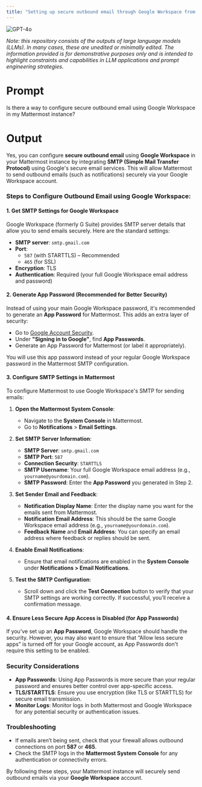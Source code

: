 ```yaml
---
title: "Setting up secure outbound email through Google Workspace from Mattermost"
---
```

![GPT-4o](https://img.shields.io/badge/GPT--4o-3333FF?style=for-the-badge&logo=openai&logoColor=white)



*Note: this repository consists of the outputs of large language models (LLMs). In many cases, these are unedited or minimally edited. The information provided is for demonstrative purposes only and is intended to highlight constraints and capabilities in LLM applications and prompt engineering strategies.*


# Prompt

Is there a way to configure secure outbound email using Google Workspace in my Mattermost instance?

# Output

Yes, you can configure **secure outbound email** using **Google Workspace** in your Mattermost instance by integrating **SMTP (Simple Mail Transfer Protocol)** using Google's secure email services. This will allow Mattermost to send outbound emails (such as notifications) securely via your Google Workspace account.

### Steps to Configure Outbound Email using Google Workspace:

#### 1. **Get SMTP Settings for Google Workspace**
Google Workspace (formerly G Suite) provides SMTP server details that allow you to send emails securely. Here are the standard settings:

- **SMTP server**: `smtp.gmail.com`
- **Port**: 
  - `587` (with STARTTLS) – Recommended
  - `465` (for SSL)
- **Encryption**: TLS
- **Authentication**: Required (your full Google Workspace email address and password)

#### 2. **Generate App Password (Recommended for Better Security)**
Instead of using your main Google Workspace password, it's recommended to generate an **App Password** for Mattermost. This adds an extra layer of security:

- Go to [Google Account Security](https://myaccount.google.com/security).
- Under **"Signing in to Google"**, find **App Passwords**.
- Generate an App Password for Mattermost (or label it appropriately).

You will use this app password instead of your regular Google Workspace password in the Mattermost SMTP configuration.

#### 3. **Configure SMTP Settings in Mattermost**
To configure Mattermost to use Google Workspace's SMTP for sending emails:

1. **Open the Mattermost System Console**:
   - Navigate to the **System Console** in Mattermost.
   - Go to **Notifications** > **Email Settings**.

2. **Set SMTP Server Information**:
   - **SMTP Server**: `smtp.gmail.com`
   - **SMTP Port**: `587`
   - **Connection Security**: `STARTTLS`
   - **SMTP Username**: Your full Google Workspace email address (e.g., `yourname@yourdomain.com`).
   - **SMTP Password**: Enter the **App Password** you generated in Step 2.

3. **Set Sender Email and Feedback**:
   - **Notification Display Name**: Enter the display name you want for the emails sent from Mattermost.
   - **Notification Email Address**: This should be the same Google Workspace email address (e.g., `yourname@yourdomain.com`).
   - **Feedback Name** and **Email Address**: You can specify an email address where feedback or replies should be sent.

4. **Enable Email Notifications**:
   - Ensure that email notifications are enabled in the **System Console** under **Notifications > Email Notifications**.

5. **Test the SMTP Configuration**:
   - Scroll down and click the **Test Connection** button to verify that your SMTP settings are working correctly. If successful, you’ll receive a confirmation message.

#### 4. **Ensure Less Secure App Access is Disabled (for App Passwords)**
If you’ve set up an **App Password**, Google Workspace should handle the security. However, you may also want to ensure that “Allow less secure apps” is turned off for your Google account, as App Passwords don't require this setting to be enabled.

### Security Considerations
- **App Passwords**: Using App Passwords is more secure than your regular password and ensures better control over app-specific access.
- **TLS/STARTTLS**: Ensure you use encryption (like TLS or STARTTLS) for secure email transmission.
- **Monitor Logs**: Monitor logs in both Mattermost and Google Workspace for any potential security or authentication issues.

### Troubleshooting
- If emails aren’t being sent, check that your firewall allows outbound connections on port **587** or **465**.
- Check the SMTP logs in the **Mattermost System Console** for any authentication or connectivity errors.

By following these steps, your Mattermost instance will securely send outbound emails via your **Google Workspace** account.